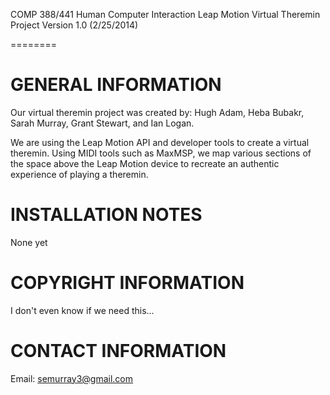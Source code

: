 COMP 388/441 Human Computer Interaction
Leap Motion Virtual Theremin Project 
Version 1.0 (2/25/2014)

========

GENERAL INFORMATION
========

Our virtual theremin project was created by:
Hugh Adam, Heba Bubakr, Sarah Murray, Grant Stewart, and Ian Logan.

We are using the Leap Motion API and developer tools to create a virtual theremin.
Using MIDI tools such as MaxMSP, we map various sections of the space above the 
Leap Motion device to recreate an authentic experience of playing a theremin.

INSTALLATION NOTES
========

None yet

COPYRIGHT INFORMATION
========

I don't even know if we need this...

CONTACT INFORMATION
========

Email: semurray3@gmail.com
